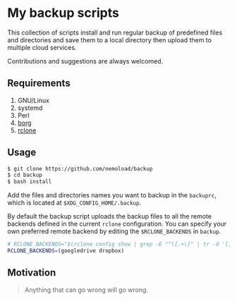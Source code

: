 # My backup scripts
This collection of scripts install and run regular backup of predefined files and directories and save them to a local directory then upload them to multiple cloud services.

Contributions and suggestions are always welcomed.
## Requirements
1. GNU/Linux
2. systemd
3. Perl
4. [borg](https://github.com/borgbackup/borg)
5. [rclone](https://github.com/ncw/rclone)
## Usage
```bash
$ git clone https://github.com/nemoload/backup
$ cd backup
$ bash install
```

Add the files and directories names you want to backup  in the `backuprc`, which is located at `$XDG_CONFIG_HOME/.backup`.

By default the backup script uploads the backup files to all the remote backends defined in the current `rclone` configuration. You can specify your own preferred remote backend by editing the `$RCLONE_BACKENDS` in `backup`.
```bash
# RCLONE_BACKENDS="$(rclone config show | grep -E "^\[.+\]" | tr -d '[]')"
RCLONE_BACKENDS=(googledrive dropbox)
```
## Motivation
> Anything that can go wrong will go wrong.
